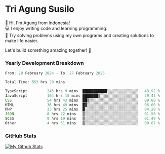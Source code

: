# Tri Agung Susilo

👋 Hi, I'm Agung from Indonesia!<br>
💻 I enjoy writing code and learning programming.<br>
🧠 Try solving problems using my own programs and creating solutions to make life easier.

Let's build something amazing together! 🚀

### Yearly Development Breakdown

<!--START_SECTION:waka-->

```TypeScript JavaScript PHP
From: 28 February 2024 - To: 27 February 2025

Total Time: 553 hrs 20 mins

TypeScript         245 hrs 9 mins  ███████████░░░░░░░░░░░░░░   43.92 %
JavaScript         164 hrs 15 mins ███████▒░░░░░░░░░░░░░░░░░   29.43 %
CSS                54 hrs 43 mins  ██▒░░░░░░░░░░░░░░░░░░░░░░   09.80 %
HTML               36 hrs 49 mins  █▓░░░░░░░░░░░░░░░░░░░░░░░   06.60 %
PHP                23 hrs 25 mins  █░░░░░░░░░░░░░░░░░░░░░░░░   04.20 %
JSON               8 hrs 22 mins   ▒░░░░░░░░░░░░░░░░░░░░░░░░   01.50 %
SCSS               8 hrs 19 mins   ▒░░░░░░░░░░░░░░░░░░░░░░░░   01.49 %
Other              4 hrs 51 mins   ▒░░░░░░░░░░░░░░░░░░░░░░░░   00.87 %
```

<!--END_SECTION:waka-->

### GitHub Stats

[![My Github Stats](https://github-readme-stats.vercel.app/api?username=triagung128&show_icons=true&hide=contribs,issues&count_private=true&theme=tokyonight)](https://github.com/triagung128)

<!-- [![Top Langs](https://github-readme-stats.vercel.app/api/top-langs/?username=triagung128&layout=compact)](https://github.com/triagung128) -->
